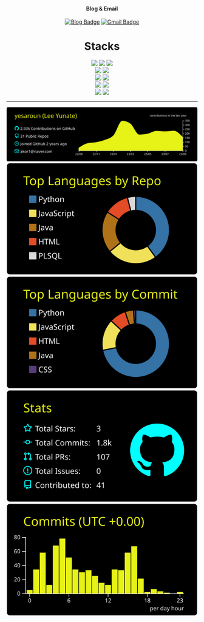 <div align=center >
  
  #### Blog & Email
  
  [![Blog Badge](https://img.shields.io/badge/-예사로운-bcbcbc?logo=WindowsTerminal&logoColor=white&link=https://yesaroun.tistory.com/)](https://yesaroun.tistory.com/)
  [![Gmail Badge](https://img.shields.io/badge/Gmail-d14836?logo=Gmail&logoColor=white&link=mailto:akor11lyt@gmail.com)](mailto:akor11lyt@gmail.com)

  <h1 align="center">Stacks</h1>
  <p align="center">
    <img src="https://img.shields.io/badge/Python-3776AB?style=for-the-badge&logo=Python&logoColor=white"> 
    <img src="https://img.shields.io/badge/JavaScript-F7DF1E?style=for-the-badge&logo=JavaScript&logoColor=black"> 
    <img src="https://img.shields.io/badge/TypeScript-3178C6?style=for-the-badge&logo=Typescript&logoColor=white">
<!--     <img src="https://img.shields.io/badge/Java-FC4C02?style=for-the-badge&logo=Java&logoColor=white"> -->
  <!--   <img src="https://img.shields.io/badge/PHP-777BB4?style=for-the-badge&logo=PHP&logoColor=white"> -->
    <br>
    <img src="https://img.shields.io/badge/ChakraUI-319795?style=for-the-badge&logo=ChakraUI&logoColor=white">
    <img src="https://img.shields.io/badge/Sass-CC6699?style=for-the-badge&logo=Sass&logoColor=white">
    <br>
    <img src="https://img.shields.io/badge/React-61DAFB?style=for-the-badge&logo=React&logoColor=black">
    <img src="https://img.shields.io/badge/jQuery-0769AD?style=for-the-badge&logo=jQuery&logoColor=white">
    <br>
    <img src="https://img.shields.io/badge/MySQL-4479A1?style=for-the-badge&logo=MySQL&logoColor=white">
<!--     <img src="https://img.shields.io/badge/Oracle-F80000?style=for-the-badge&logo=Oracle&logoColor=white"> -->
    <img src="https://img.shields.io/badge/Redux-764ABC?style=for-the-badge&logo=Redux&logoColor=white">
  <!--   <img src="https://img.shields.io/badge/MyBatis-000000?style=for-the-badge&logo=Bitdefender&logoColor=white"> -->
    <br>
    <img src="https://img.shields.io/badge/Django-092E20?style=for-the-badge&logo=Django&logoColor=white">
    <img src="https://img.shields.io/badge/Next.js-000000?style=for-the-badge&logo=Next.js&logoColor=white">
<!--     <img src="https://img.shields.io/badge/Spring-6DB33F?style=for-the-badge&logo=Spring&logoColor=white">  -->
<!--     <img src="https://img.shields.io/badge/Bootstrap-7952B3?style=for-the-badge&logo=Bootstrap&logoColor=white"> -->
    <br>
  <!--   <img src="https://img.shields.io/badge/Apache Tomcat-F8DC75?style=for-the-badge&logo=apachetomcat&logoColor=black"/> -->
<!--     <img src="https://img.shields.io/badge/Git-F05032?style=for-the-badge&logo=Git&logoColor=white"> 
    <img src="https://img.shields.io/badge/GitHub-181717?style=for-the-badge&logo=GitHub&logoColor=white"> -->
  </p>

<!--
  <hr>
  ![yesaroun's github stats](https://github-readme-stats.vercel.app/api?username=yesaroun&show_icons=true)
  [![yesaroun's github stats](https://github-readme-stats.vercel.app/api/top-langs/?username=yesaroun&show_icons=true&hide_border=true&title_color=004386&icon_color=004386&layout=compact)](https://github.com/yesaroun)
-->

  <hr>
  
[![](https://raw.githubusercontent.com/yesaroun/yesaroun/main/profile-summary-card-output/highcontrast/0-profile-details.svg)](https://github.com/vn7n24fzkq/github-profile-summary-cards)
[![](https://raw.githubusercontent.com/yesaroun/yesaroun/main/profile-summary-card-output/highcontrast/1-repos-per-language.svg)](https://github.com/vn7n24fzkq/github-profile-summary-cards) [![](https://raw.githubusercontent.com/yesaroun/yesaroun/main/profile-summary-card-output/highcontrast/2-most-commit-language.svg)](https://github.com/vn7n24fzkq/github-profile-summary-cards)
[![](https://raw.githubusercontent.com/yesaroun/yesaroun/main/profile-summary-card-output/highcontrast/3-stats.svg)](https://github.com/vn7n24fzkq/github-profile-summary-cards) [![](https://raw.githubusercontent.com/yesaroun/yesaroun/main/profile-summary-card-output/highcontrast/4-productive-time.svg)](https://github.com/vn7n24fzkq/github-profile-summary-cards)


  <!--![Metrics](https://metrics.lecoq.io/yesaroun?template=classic&base.header=0&base.activity=0&base.community=0&isocalendar=1&base=header%2C%20activity%2C%20community%2C%20repositories%2C%20metadata&base.indepth=false&base.hireable=false&base.skip=false&isocalendar=false&isocalendar.duration=full-year&config.timezone=Asia%2FSeoul)-->
</div>


<!--
**yesaroun/yesaroun** is a ✨ _special_ ✨ repository because its `README.md` (this file) appears on your GitHub profile.

Here are some ideas to get you started:

- 🔭 I’m currently working on ...
- 🌱 I’m currently learning ...
- 👯 I’m looking to collaborate on ...
- 🤔 I’m looking for help with ...
- 💬 Ask me about ...
- 📫 How to reach me: ...
- 😄 Pronouns: ...
- ⚡ Fun fact: ...
-->
